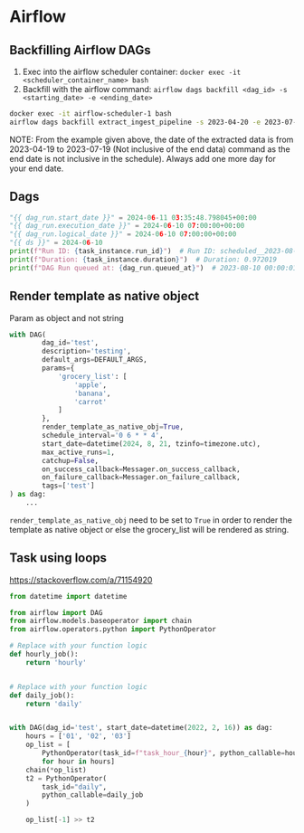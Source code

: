 # Airflow

## Backfilling Airflow DAGs
1. Exec into the airflow scheduler container: `docker exec -it <scheduler_container_name> bash`
2. Backfill with the airflow command: `airflow dags backfill <dag_id> -s <starting_date> -e <ending_date>`

```bash
docker exec -it airflow-scheduler-1 bash
airflow dags backfill extract_ingest_pipeline -s 2023-04-20 -e 2023-07-20
```
NOTE: From the example given above, the date of the extracted data is from 2023-04-19 to 2023-07-19 (Not inclusive of the end data) command as the end date is not inclusive in the schedule). Always add one more day for your end date.

## Dags
```py
"{{ dag_run.start_date }}" = 2024-06-11 03:35:48.798045+00:00
"{{ dag_run.execution_date }}" = 2024-06-10 07:00:00+00:00
"{{ dag_run.logical_date }}" = 2024-06-10 07:00:00+00:00
"{{ ds }}" = 2024-06-10
print(f"Run ID: {task_instance.run_id}")  # Run ID: scheduled__2023-08-09T00:00:00+00:00
print(f"Duration: {task_instance.duration}")  # Duration: 0.972019
print(f"DAG Run queued at: {dag_run.queued_at}")  # 2023-08-10 00:00:01+02:20
```

## Render template as native object
Param as object and not string
```py
with DAG(
		dag_id='test',
		description='testing',
		default_args=DEFAULT_ARGS,
		params={
			'grocery_list': [
				'apple',
				'banana',
				'carrot'
			]
		},
		render_template_as_native_obj=True,
		schedule_interval='0 6 * * 4',
		start_date=datetime(2024, 8, 21, tzinfo=timezone.utc),
		max_active_runs=1,
		catchup=False,
		on_success_callback=Messager.on_success_callback,
		on_failure_callback=Messager.on_failure_callback,
		tags=['test']
) as dag:
	...
```
`render_template_as_native_obj` need to be set to `True` in order to render the template as native object or else the grocery_list will be rendered as string.

## Task using loops
https://stackoverflow.com/a/71154920
```py
from datetime import datetime

from airflow import DAG
from airflow.models.baseoperator import chain
from airflow.operators.python import PythonOperator

# Replace with your function logic
def hourly_job():
    return 'hourly'


# Replace with your function logic
def daily_job():
    return 'daily'


with DAG(dag_id='test', start_date=datetime(2022, 2, 16)) as dag:
    hours = ['01', '02', '03']
    op_list = [
        PythonOperator(task_id=f"task_hour_{hour}", python_callable=hourly_job, op_kwargs={"hour": hour})
        for hour in hours]
    chain(*op_list)
    t2 = PythonOperator(
        task_id="daily",
        python_callable=daily_job
    )

    op_list[-1] >> t2
```
